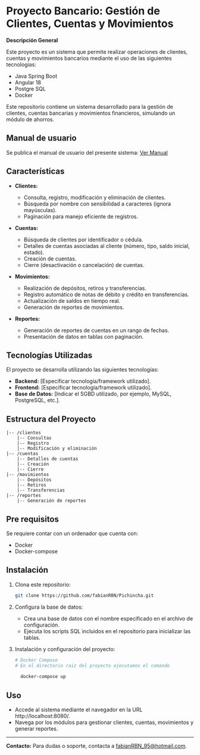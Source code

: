 
# Proyecto Bancario: Gestión de Clientes, Cuentas y Movimientos
**Descripción General**

Este proyecto es un sistema que permite realizar operaciones de clientes, cuentas y movimientos bancarios mediante el uso de las siguientes tecnologias:
- Java Spring Boot
- Angular 18
- Postgre SQL
- Docker


Este repositorio contiene un sistema desarrollado para la gestión de clientes, cuentas bancarias y movimientos financieros, simulando un módulo de ahorros.
## Manual de usuario 
Se publica el manual de usuario del presente sistema:
[Ver Manual](Documentacion/MANUAL%20SISTEMA%20PICHINCHA.pdf)

## Características
- **Clientes:**
  - Consulta, registro, modificación y eliminación de clientes.
  - Búsqueda por nombre con sensibilidad a caracteres (ignora mayúsculas).
  - Paginación para manejo eficiente de registros.

- **Cuentas:**
  - Búsqueda de clientes por identificador o cédula.
  - Detalles de cuentas asociadas al cliente (número, tipo, saldo inicial, estado).
  - Creación de cuentas.
  - Cierre (desactivación o cancelación) de cuentas.

- **Movimientos:**
  - Realización de depósitos, retiros y transferencias.
  - Registro automático de notas de débito y crédito en transferencias.
  - Actualización de saldos en tiempo real.
  - Generación de reportes de movimientos.

- **Reportes:**
  - Generación de reportes de cuentas en un rango de fechas.
  - Presentación de datos en tablas con paginación.

## Tecnologías Utilizadas
El proyecto se desarrolla utilizando las siguientes tecnologías:
- **Backend:** [Especificar tecnología/framework utilizado].
- **Frontend:** [Especificar tecnología/framework utilizado].
- **Base de Datos:** [Indicar el SGBD utilizado, por ejemplo, MySQL, PostgreSQL, etc.].

## Estructura del Proyecto
```
|-- /clientes
    |-- Consultas
    |-- Registro
    |-- Modificación y eliminación
|-- /cuentas
    |-- Detalles de cuentas
    |-- Creación
    |-- Cierre
|-- /movimientos
    |-- Depósitos
    |-- Retiros
    |-- Transferencias
|-- /reportes
    |-- Generación de reportes
```

## Pre requisitos
Se requiere contar con un ordenador que cuenta con:
- Docker 
- Docker-compose

## Instalación
1. Clona este repositorio:
   ```bash
   git clone https://github.com/fabianRBN/Pichincha.git
   ```
2. Configura la base de datos:
   - Crea una base de datos con el nombre especificado en el archivo de configuración.
   - Ejecuta los scripts SQL incluidos en el repositorio para inicializar las tablas.

3. Instalación y configuración del proyecto:
   ```bash
   # Docker Compose
   # En el directorio raiz del proyecto ejecutamos el comando
    
     docker-compose up 

   ```


## Uso
- Accede al sistema mediante el navegador en la URL http://localhost:8080/.
- Navega por los módulos para gestionar clientes, cuentas, movimientos y generar reportes.




---

**Contacto:** 
Para dudas o soporte, contacta a fabianRBN_95@hotmail.com.

